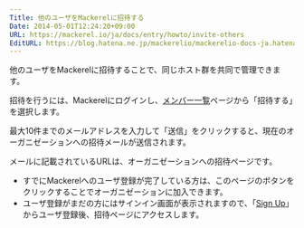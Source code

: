 ```yaml
---
Title: 他のユーザをMackerelに招待する
Date: 2014-05-01T12:24:20+09:00
URL: https://mackerel.io/ja/docs/entry/howto/invite-others
EditURL: https://blog.hatena.ne.jp/mackerelio/mackerelio-docs-ja.hatenablog.mackerel.io/atom/entry/12921228815723047837
---
```


他のユーザをMackerelに招待することで、同じホスト群を共同で管理できます。

招待を行うには、Mackerelにログインし、[メンバー一覧](https://mackerel.io/my?tab=members)ページから「招待する」を選択します。

最大10件までのメールアドレスを入力して「送信」をクリックすると、現在のオーガニゼーションへの招待メールが送信されます。

メールに記載されているURLは、オーガニゼーションへの招待ページです。

- すでにMackerelへのユーザ登録が完了している方は、このページのボタンをクリックすることでオーガニゼーションに加入できます。
- ユーザ登録がまだの方にはサインイン画面が表示されますので、「[Sign Up][signup]」からユーザ登録後、招待ページにアクセスします。

[signup]: https://mackerel.io/signup
